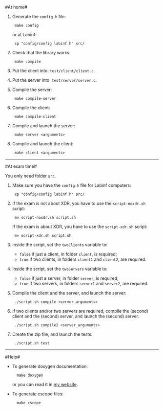 #At home#

1. Generate the `config.h` file:

        make config
    
    or at Labinf:

        cp "config/config labinf.h" src/


2. Check that the library works:

        make compile

3. Put the client into: `test/client/client.c`.

4. Put the server into: `test/server/server.c`.

5. Compile the server:

        make compile-server

6. Compile the client:

        make compile-client

7. Compile and launch the server:

        make server <arguments>

8. Compile and launch the client:

        make client <arguments>

***

#At exam time#

You only need folder `src`.

1. Make sure you have the `config.h` file for Labinf computers:

        cp "config/config labinf.h" src/

2. If the exam is not about XDR, you have to use the `script-noxdr.sh` script:

        mv script-noxdr.sh script.sh

    If the exam is about XDR, you have to use the `script-xdr.sh` script:

        mv script-xdr.sh script.sh

3. Inside the script, set the `twoClients` variable to:
    * `false` if just a client, in folder `client`, is required;
    * `true` if two clients, in folders `client1` and `client2`, are required.


4. Inside the script, set the `twoServers` variable to:
    * `false` if just a server, in folder `server`, is required;
    * `true` if two servers, in folders `server1` and `server2`, are required.

5. Compile the client and the server, and launch the server:

        ./script.sh compile <server_arguments>

6. If two clients and/or two servers are required, compile the (second) client and the (second) server, and launch the (second) server:

        ./script.sh compile2 <server_arguments>

7. Create the zip file, and launch the tests:

        ./script.sh test

***

#Help#

* To generate doxygen documentation:

        make doxygen

    or you can read it in [my website](http://lucaghio.webege.com/files/school/programming/lunp/index.html).

* To generate cscope files:

        make cscope